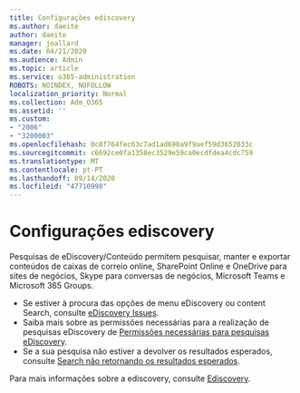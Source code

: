 ```yaml
---
title: Configurações ediscovery
ms.author: daeite
author: daeite
manager: joallard
ms.date: 04/21/2020
ms.audience: Admin
ms.topic: article
ms.service: o365-administration
ROBOTS: NOINDEX, NOFOLLOW
localization_priority: Normal
ms.collection: Adm_O365
ms.assetid: ''
ms.custom:
- "2006"
- "3200003"
ms.openlocfilehash: 0c8f764fec63c7ad1ad690a9f9aef59d3652033c
ms.sourcegitcommit: c6692ce0fa1358ec3529e59ca0ecdfdea4cdc759
ms.translationtype: MT
ms.contentlocale: pt-PT
ms.lasthandoff: 09/14/2020
ms.locfileid: "47710998"
---
```

# <a name="ediscovery-settings"></a>Configurações ediscovery

Pesquisas de eDiscovery/Conteúdo permitem pesquisar, manter e exportar conteúdos de caixas de correio online, SharePoint Online e OneDrive para sites de negócios, Skype para conversas de negócios, Microsoft Teams e Microsoft 365 Groups.

- Se estiver à procura das opções de menu eDiscovery ou content Search, consulte [eDiscovery Issues](https://docs.microsoft.com/alchemyinsights/ediscovery-issues).
- Saiba mais sobre as permissões necessárias para a realização de pesquisas eDiscovery de [Permissões necessárias para pesquisas eDiscovery](https://docs.microsoft.com/alchemyinsights/permissions-required-for-ediscovery-searches).
- Se a sua pesquisa não estiver a devolver os resultados esperados, consulte [Search não retornando os resultados esperados](https://docs.microsoft.com/alchemyinsights/search-not-returning-expected-results).

Para mais informações sobre a ediscovery, consulte [Ediscovery](https://docs.microsoft.com/microsoft-365/compliance/ediscovery).
